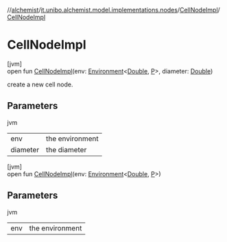 //[alchemist](../../../index.md)/[it.unibo.alchemist.model.implementations.nodes](../index.md)/[CellNodeImpl](index.md)/[CellNodeImpl](-cell-node-impl.md)

# CellNodeImpl

[jvm]\
open fun [CellNodeImpl](-cell-node-impl.md)(env: [Environment](../../it.unibo.alchemist.model.interfaces/-environment/index.md)<[Double](https://docs.oracle.com/javase/8/docs/api/java/lang/Double.html), [P](../../it.unibo.alchemist.model/-biochemistry-incarnation/index.md)>, diameter: [Double](https://kotlinlang.org/api/latest/jvm/stdlib/kotlin/-double/index.html))

create a new cell node.

## Parameters

jvm

| | |
|---|---|
| env | the environment |
| diameter | the diameter |

[jvm]\
open fun [CellNodeImpl](-cell-node-impl.md)(env: [Environment](../../it.unibo.alchemist.model.interfaces/-environment/index.md)<[Double](https://docs.oracle.com/javase/8/docs/api/java/lang/Double.html), [P](../../it.unibo.alchemist.model/-biochemistry-incarnation/index.md)>)

## Parameters

jvm

| | |
|---|---|
| env | the environment |
